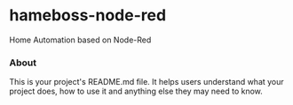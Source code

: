 hameboss-node-red
=================

Home Automation based on Node-Red

### About

This is your project's README.md file. It helps users understand what your
project does, how to use it and anything else they may need to know.